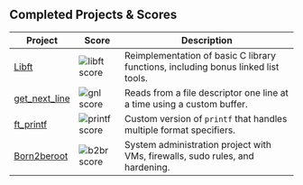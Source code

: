 ##  Completed Projects & Scores

| Project | Score | Description |
|---------|-------|-------------|
| [Libft](https://github.com/Justyuanz/libft) | ![libft score](https://img.shields.io/badge/125%2F100-green) | Reimplementation of basic C library functions, including bonus linked list tools. |
| [get_next_line](https://github.com/Justyuanz/get_next_line) | ![gnl score](https://img.shields.io/badge/125%2F100-green) | Reads from a file descriptor one line at a time using a custom buffer. |
| [ft_printf](https://github.com/Justyuanz/ft_printf) | ![printf score](https://img.shields.io/badge/100%2F100-green) | Custom version of `printf` that handles multiple format specifiers. |
| [Born2beroot](https://github.com/Justyuanz/born2beroot) | ![b2br score](https://img.shields.io/badge/125%2F100-green) | System administration project with VMs, firewalls, sudo rules, and hardening. |

